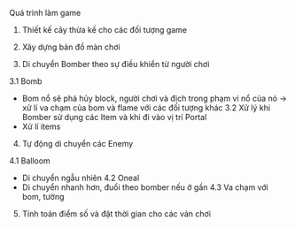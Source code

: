 Quá trình làm game
1. Thiết kế cây thừa kế cho các đối tượng game

2. Xây dựng bản đồ màn chơi

3. Di chuyển Bomber theo sự điều khiển từ người chơi

3.1 Bomb
- Bom nổ sẽ phá hủy block, người chơi và địch trong phạm vi nổ của nó 
-> xử lí va chạm của bom và flame với các đối tượng khác
3.2 Xử lý khi Bomber sử dụng các Item và khi đi vào vị trí Portal
- Xử lí items

4. Tự động di chuyển các Enemy

4.1 Balloom
- Di chuyển ngẫu nhiên
4.2 Oneal
- Di chuyển nhanh hơn, đuổi theo bomber nếu ở gần
4.3 Va chạm với bom, tường

5. Tính toán điểm số và đặt thời gian cho các ván chơi

